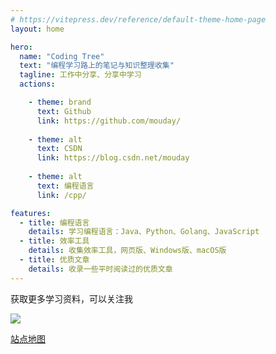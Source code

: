 ```yaml
---
# https://vitepress.dev/reference/default-theme-home-page
layout: home

hero:
  name: "Coding Tree"
  text: "编程学习路上的笔记与知识整理收集"
  tagline: 工作中分享、分享中学习
  actions:

    - theme: brand
      text: Github
      link: https://github.com/mouday/
  
    - theme: alt
      text: CSDN
      link: https://blog.csdn.net/mouday
  
    - theme: alt
      text: 编程语言
      link: /cpp/

features:
  - title: 编程语言
    details: 学习编程语言：Java、Python、Golang、JavaScript
  - title: 效率工具
    details: 收集效率工具，网页版、Windows版、macOS版
  - title: 优质文章
    details: 收录一些平时阅读过的优质文章
---
```


获取更多学习资料，可以关注我

![](https://mouday.github.io/img/2024/06/02/r2wiaed.jpg)

[站点地图](https://mouday.github.io/coding-tree/sitemap.xml)

